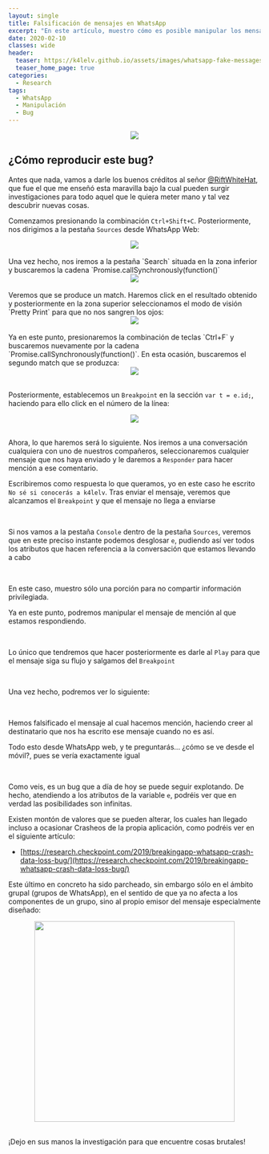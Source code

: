 ```yaml
---
layout: single
title: Falsificación de mensajes en WhatsApp
excerpt: "En este artículo, muestro cómo es posible manipular los mensajes de otras personas en WhatsApp, explotando para ello un bug que a día de hoy sigue funcionando."
date: 2020-02-10
classes: wide
header:
  teaser: https://k4lelv.github.io/assets/images/whatsapp-fake-messages/whatsapp.jpg
  teaser_home_page: true
categories:
  - Research
tags:
  - WhatsApp
  - Manipulación
  - Bug
---
```


<center>
<img src="https://k4lelv.github.io/assets/images/whatsapp-fake-messages/whatsapp.jpg">
</center>

## ¿Cómo reproducir este bug?

Antes que nada, vamos a darle los buenos créditos al señor [@RiftWhiteHat](https://twitter.com/RiftWhiteHat), que fue el que me enseñó esta maravilla bajo la cual pueden surgir investigaciones para todo aquel que le quiera meter mano y tal vez descubrir nuevas cosas.

Comenzamos presionando la combinación `Ctrl+Shift+C`. Posteriormente, nos dirigimos a la pestaña `Sources` desde WhatsApp Web:

<center>
<img src="https://k4lelv.github.io/assets/images/whatsapp-fake-messages/step1.jpg">
</center>

<br>
Una vez hecho, nos iremos a la pestaña `Search` situada en la zona inferior y buscaremos la cadena `Promise.callSynchronously(function()`

<center>
<img src="https://k4lelv.github.io/assets/images/whatsapp-fake-messages/step2.jpg">
</center>

<br>
Veremos que se produce un match. Haremos click en el resultado obtenido y posteriormente en la zona superior seleccionamos el modo de visión `Pretty Print` para que no nos sangren los ojos:

<center>
<img src="https://k4lelv.github.io/assets/images/whatsapp-fake-messages/step3.jpg">
</center>

<br>
Ya en este punto, presionaremos la combinación de teclas `Ctrl+F` y buscaremos nuevamente por la cadena `Promise.callSynchronously(function()`. En esta ocasión, buscaremos el segundo match que se produzca:

<center>
<img src="https://k4lelv.github.io/assets/images/whatsapp-fake-messages/step4.jpg">
</center>

<br>

Posteriormente, establecemos un `Breakpoint` en la sección `var t = e.id;`, haciendo para ello click en el número de la línea:

<center>
<img src="https://k4lelv.github.io/assets/images/whatsapp-fake-messages/step5.jpg">
</center>

<br>

Ahora, lo que haremos será lo siguiente. Nos iremos a una conversación cualquiera con uno de nuestros compañeros, seleccionaremos cualquier mensaje que nos haya enviado y le daremos a `Responder` para hacer mención a ese comentario.

Escribiremos como respuesta lo que queramos, yo en este caso he escrito `No sé si conocerás a k4lelv`. Tras enviar el mensaje, veremos que alcanzamos el `Breakpoint` y que el mensaje no llega a enviarse

<br>

Si nos vamos a la pestaña `Console` dentro de la pestaña `Sources`, veremos que en este preciso instante podemos desglosar `e`, pudiendo así ver todos los atributos que hacen referencia a la conversación que estamos llevando a cabo

<br>

En este caso, muestro sólo una porción para no compartir información privilegiada.

Ya en este punto, podremos manipular el mensaje de mención al que estamos respondiendo.

<br>

Lo único que tendremos que hacer posteriormente es darle al `Play` para que el mensaje siga su flujo y salgamos del `Breakpoint`

<br>

Una vez hecho, podremos ver lo siguiente:

<br>

Hemos falsificado el mensaje al cual hacemos mención, haciendo creer al destinatario que nos ha escrito ese mensaje cuando no es así.

Todo esto desde WhatsApp web, y te preguntarás... ¿cómo se ve desde el móvil?, pues se vería exactamente igual

<br>

Como veis, es un bug que a día de hoy se puede seguir explotando. De hecho, atendiendo a los atributos de la variable `e`, podréis ver que en verdad las posibilidades son infinitas.

Existen montón de valores que se pueden alterar, los cuales han llegado incluso a ocasionar Crasheos de la propia aplicación, como podréis ver en el siguiente artículo:

* [https://research.checkpoint.com/2019/breakingapp-whatsapp-crash-data-loss-bug/](https://research.checkpoint.com/2019/breakingapp-whatsapp-crash-data-loss-bug/)

Este último en concreto ha sido parcheado, sin embargo sólo en el ámbito grupal (grupos de WhatsApp), en el sentido de que ya no afecta a los componentes de un grupo, sino al propio emisor del mensaje especialmente diseñado:

<center>
<img src="https://k4lelv.github.io/assets/images/whatsapp-fake-messages/step12.jpg" width="400">
</center>

<br>

¡Dejo en sus manos la investigación para que encuentre cosas brutales!
